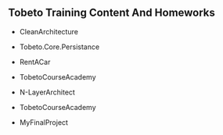 ## Tobeto Training Content And Homeworks

- CleanArchitecture
 - Tobeto.Core.Persistance
 - RentACar
 - TobetoCourseAcademy

- N-LayerArchitect
 - TobetoCourseAcademy
 - MyFinalProject
 
 

 
 
 

